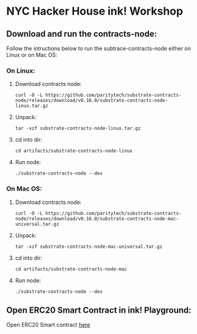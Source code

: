 # NYC Hacker House ink! Workshop

## Download and run the contracts-node:

Follow the intructions below to run the subtrace-contracts-node either on Linux or on Mac OS:

### On Linux:

1. Download contracts node: 

    ```
    curl -O -L https://github.com/paritytech/substrate-contracts-node/releases/download/v0.16.0/substrate-contracts-node-linux.tar.gz
    ```

2. Unpack:

   ```
   tar -xzf substrate-contracts-node-linux.tar.gz
   ```

3. cd into dir:

   ```
   cd artifacts/substrate-contracts-node-linux
   ```

4. Run node: 
   ```
   ./substrate-contracts-node --dev
   ```
   

### On Mac OS:

1. Download contracts node: 

    ```
    curl -O -L https://github.com/paritytech/substrate-contracts-node/releases/download/v0.16.0/substrate-contracts-node-mac-universal.tar.gz
    ```

2. Unpack:

   ```
   tar -xzf substrate-contracts-node-mac-universal.tar.gz
   ```

3. cd into dir:

   ```
   cd artifacts/substrate-contracts-node-mac
   ```

4. Run node: 
   ```
   ./substrate-contracts-node --dev
   ```
   
## Open ERC20 Smart Contract in ink! Playground:

Open ERC20 Smart contract [here](https://ink-playground.substrate.io/?id=cc2bfb0906449a74c3e28a7586255de4)


   

